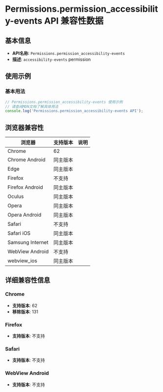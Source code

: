 # Permissions.permission_accessibility-events API 兼容性数据

## 基本信息

- **API名称**: `Permissions.permission_accessibility-events`
- **描述**: `accessibility-events` permission

## 使用示例

### 基本用法

```javascript
// Permissions.permission_accessibility-events 使用示例
// 请查阅MDN文档了解具体用法
console.log('Permissions.permission_accessibility-events API');
```

## 浏览器兼容性

| 浏览器 | 支持版本 | 说明 |
|--------|----------|------|
| Chrome | 62 |  |
| Chrome Android | 同主版本 |  |
| Edge | 同主版本 |  |
| Firefox | 不支持 |  |
| Firefox Android | 同主版本 |  |
| Oculus | 同主版本 |  |
| Opera | 同主版本 |  |
| Opera Android | 同主版本 |  |
| Safari | 不支持 |  |
| Safari iOS | 同主版本 |  |
| Samsung Internet | 同主版本 |  |
| WebView Android | 不支持 |  |
| webview_ios | 同主版本 |  |

## 详细兼容性信息

### Chrome

- **支持版本**: 62
- **移除版本**: 131

### Firefox

- **支持版本**: 不支持

### Safari

- **支持版本**: 不支持

### WebView Android

- **支持版本**: 不支持

